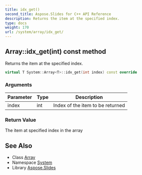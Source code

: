```yaml
---
title: idx_get()
second_title: Aspose.Slides for C++ API Reference
description: Returns the item at the specified index.
type: docs
weight: 170
url: /system/array/idx_get/
---
```

## Array::idx_get(int) const method


Returns the item at the specified index.

```cpp
virtual T System::Array<T>::idx_get(int index) const override
```


### Arguments

| Parameter | Type | Description |
| --- | --- | --- |
| index | int | Index of the item to be returned |

### Return Value

The item at specified index in the array

## See Also

* Class [Array](../)
* Namespace [System](../../)
* Library [Aspose.Slides](../../../)